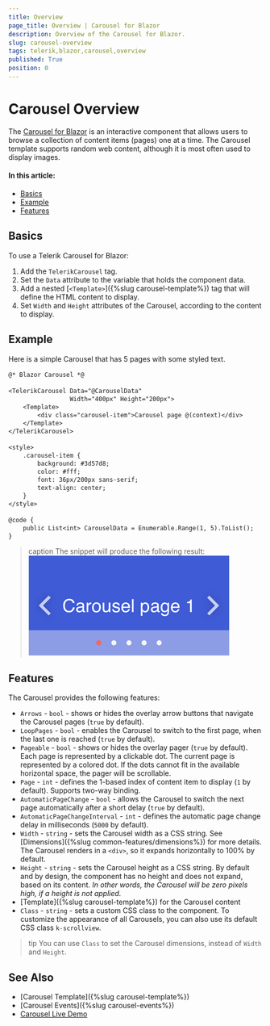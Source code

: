```yaml
---
title: Overview
page_title: Overview | Carousel for Blazor
description: Overview of the Carousel for Blazor.
slug: carousel-overview
tags: telerik,blazor,carousel,overview
published: True
position: 0
---
```


# Carousel Overview

The <a href = "https://www.telerik.com/blazor-ui/carousel" target="_blank">Carousel for Blazor</a> is an interactive component that allows users to browse a collection of content items (pages) one at a time. The Carousel template supports random web content, although it is most often used to display images.

#### In this article:
   * [Basics](#basics)
   * [Example](#example)
   * [Features](#features)

## Basics

To use a Telerik Carousel for Blazor:

1. Add the `TelerikCarousel` tag.
1. Set the `Data` attribute to the variable that holds the component data.
1. Add a nested [`<Template>`]({%slug carousel-template%}) tag that will define the HTML content to display.
1. Set `Width` and `Height` attributes of the Carousel, according to the content to display.

## Example

Here is a simple Carousel that has 5 pages with some styled text.

````CSHTML
@* Blazor Carousel *@

<TelerikCarousel Data="@CarouselData"
                 Width="400px" Height="200px">
    <Template>
        <div class="carousel-item">Carousel page @(context)</div>
    </Template>
</TelerikCarousel>

<style>
    .carousel-item {
        background: #3d57d8;
        color: #fff;
        font: 36px/200px sans-serif;
        text-align: center;
    }
</style>

@code {
    public List<int> CarouselData = Enumerable.Range(1, 5).ToList();
}
````
>caption The snippet will produce the following result:
![Carousel component](images/carousel-overview.png)

## Features

The Carousel provides the following features:

* `Arrows` - `bool` - shows or hides the overlay arrow buttons that navigate the Carousel pages (`true` by default).
* `LoopPages` - `bool` - enables the Carousel to switch to the first page, when the last one is reached (`true` by default).
* `Pageable` - `bool` - shows or hides the overlay pager (`true` by default). Each page is represented by a clickable dot. The current page is represented by a colored dot. If the dots cannot fit in the available horizontal space, the pager will be scrollable.
* `Page` - `int` - defines the 1-based index of content item to display (`1` by default). Supports two-way binding.
* `AutomaticPageChange` - `bool` - allows the Carousel to switch the next page automatically after a short delay (`true` by default).
* `AutomaticPageChangeInterval` - `int` - defines the automatic page change delay in milliseconds (`5000` by default).
* `Width` - `string` - sets the Carousel width as a CSS string. See [Dimensions]({%slug common-features/dimensions%}) for more details. The Carousel renders in a `<div>`, so it expands horizontally to 100% by default.
* `Height` - `string` - sets the Carousel height as a CSS string. By default and by design, the component has no height and does not expand, based on its content. *In other words, the Carousel will be zero pixels high, if a height is not applied.*
* [Template]({%slug carousel-template%}) for the Carousel content
* `Class` - `string` - sets a custom CSS class to the component. To customize the appearance of all Carousels, you can also use its default CSS class `k-scrollview`.

>tip You can use `Class` to set the Carousel dimensions, instead of `Width` and `Height`.

## See Also

* [Carousel Template]({%slug carousel-template%})
* [Carousel Events]({%slug carousel-events%})
* [Carousel Live Demo](https://demos.telerik.com/blazor-ui/carousel/overview)
